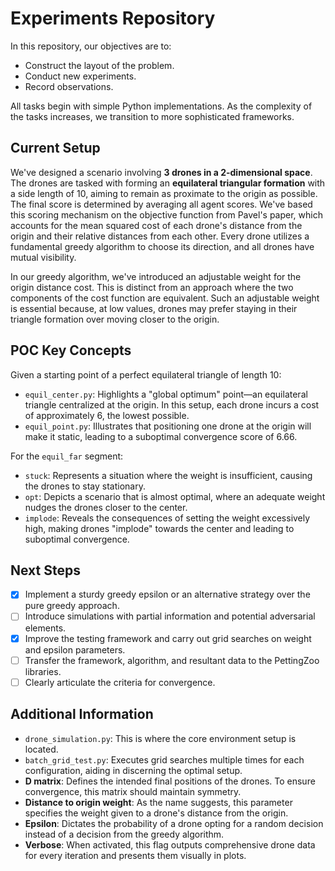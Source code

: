 # Experiments Repository

In this repository, our objectives are to:

- Construct the layout of the problem.
- Conduct new experiments.
- Record observations.

All tasks begin with simple Python implementations. As the complexity of the tasks increases, we transition to more sophisticated frameworks.

## Current Setup

We've designed a scenario involving **3 drones in a 2-dimensional space**. The drones are tasked with forming an **equilateral triangular formation** with a side length of 10, aiming to remain as proximate to the origin as possible. The final score is determined by averaging all agent scores. We've based this scoring mechanism on the objective function from Pavel's paper, which accounts for the mean squared cost of each drone's distance from the origin and their relative distances from each other. Every drone utilizes a fundamental greedy algorithm to choose its direction, and all drones have mutual visibility.

In our greedy algorithm, we've introduced an adjustable weight for the origin distance cost. This is distinct from an approach where the two components of the cost function are equivalent. Such an adjustable weight is essential because, at low values, drones may prefer staying in their triangle formation over moving closer to the origin.

## POC Key Concepts

Given a starting point of a perfect equilateral triangle of length 10:

- `equil_center.py`: Highlights a "global optimum" point—an equilateral triangle centralized at the origin. In this setup, each drone incurs a cost of approximately 6, the lowest possible.
- `equil_point.py`: Illustrates that positioning one drone at the origin will make it static, leading to a suboptimal convergence score of 6.66.

For the `equil_far` segment:

- `stuck`: Represents a situation where the weight is insufficient, causing the drones to stay stationary.
- `opt`: Depicts a scenario that is almost optimal, where an adequate weight nudges the drones closer to the center.
- `implode`: Reveals the consequences of setting the weight excessively high, making drones "implode" towards the center and leading to suboptimal convergence.

## Next Steps

- [x] Implement a sturdy greedy epsilon or an alternative strategy over the pure greedy approach.
- [ ] Introduce simulations with partial information and potential adversarial elements.
- [x] Improve the testing framework and carry out grid searches on weight and epsilon parameters.
- [ ] Transfer the framework, algorithm, and resultant data to the PettingZoo libraries.
- [ ] Clearly articulate the criteria for convergence.

## Additional Information

- `drone_simulation.py`: This is where the core environment setup is located.
- `batch_grid_test.py`: Executes grid searches multiple times for each configuration, aiding in discerning the optimal setup.
- **D matrix**: Defines the intended final positions of the drones. To ensure convergence, this matrix should maintain symmetry.
- **Distance to origin weight**: As the name suggests, this parameter specifies the weight given to a drone's distance from the origin.
- **Epsilon**: Dictates the probability of a drone opting for a random decision instead of a decision from the greedy algorithm.
- **Verbose**: When activated, this flag outputs comprehensive drone data for every iteration and presents them visually in plots.
